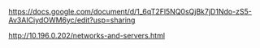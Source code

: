https://docs.google.com/document/d/1_6qT2Fl5NQ0sQjBk7jD1Ndo-zS5-Av3AICiydOWM6yc/edit?usp=sharing

http://10.196.0.202/networks-and-servers.html
